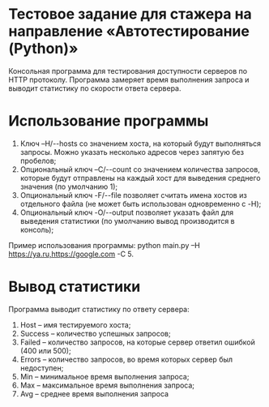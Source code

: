 # Тестовое задание для стажера на направление «Автотестирование (Python)»
Консольная программа для тестирования доступности серверов по HTTP
протоколу. Программа замеряет время выполнения запроса и выводит статистику по скорости ответа сервера.

# Использование программы

1. Ключ –H/--hosts со значением
хоста, на который будут выполняться запросы. Можно указать несколько адресов через
запятую без пробелов;
2. Опциональный ключ –C/--count со значением количества запросов, которые
будут отправлены на каждый хост для выведения среднего значения (по умолчанию 1);
3. Опциональный ключ -F/--file позволяет считать имена хостов из отдельного файла
(не может быть использован одновременно с -H);
4. Опциональный ключ -O/--output позволяет указать файл для выведения статистики
(по умолчанию вывод производится в консоль);

Пример использования программы: python main.py –H https://ya.ru,https://google.com -C 5.

# Вывод статистики
Программа выводит статистику по ответу сервера:
1. Host – имя тестируемого хоста;
2. Success – количество успешных запросов;
3. Failed – количество запросов, на которые сервер ответил ошибкой (400 или 500);
4. Errors – количество запросов, во время которых сервер был недоступен;
5. Min – минимальное время выполнения запроса;
6. Max – максимальное время выполнения запроса;
7. Avg – среднее время выполнения запроса
